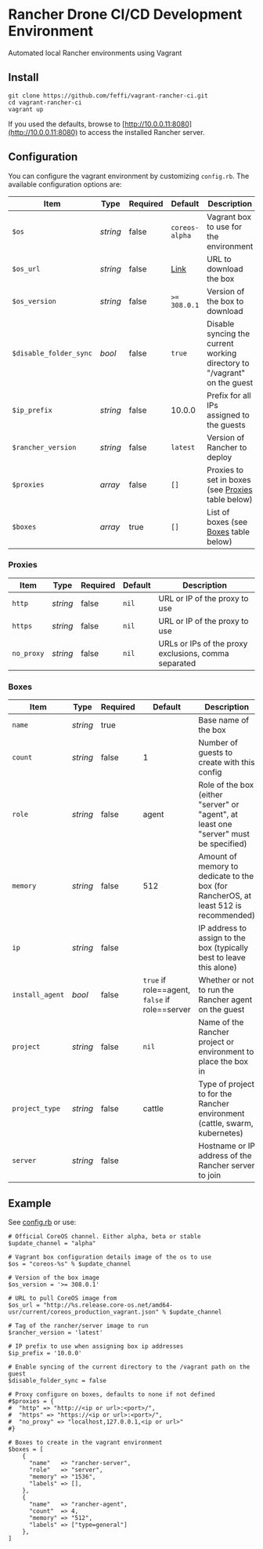 # Rancher Drone CI/CD Development Environment

Automated local Rancher environments using Vagrant

## Install

```
git clone https://github.com/feffi/vagrant-rancher-ci.git
cd vagrant-rancher-ci
vagrant up
```

If you used the defaults, browse to [http://10.0.0.11:8080](http://10.0.0.11:8080) to access the installed Rancher server.

## Configuration

You can configure the vagrant environment by customizing `config.rb`. The available configuration options are:

| Item                   | Type     | Required | Default        | Description                                                        |
|------------------------|----------|----------|----------------|--------------------------------------------------------------------|
| `$os`                  | *string* | false    | `coreos-alpha` | Vagrant box to use for the environment                             |
| `$os_url`              | *string* | false    | [Link](http://alpha.release.core-os.net/amd64-usr/current/coreos_production_vagrant.json)               | URL to download the box                                                  |
| `$os_version`          | *string* | false    | `>= 308.0.1`   | Version of the box to download                                     |
| `$disable_folder_sync` | *bool*   | false    | `true`         | Disable syncing the current working directory to "/vagrant" on the guest |
| `$ip_prefix`           | *string* | false    | 10.0.0         | Prefix for all IPs assigned to the guests                          |
| `$rancher_version`     | *string* | false    | `latest`       | Version of Rancher to deploy                                       |
| `$proxies`             | *array*  | false    | `[]`           | Proxies to set in boxes (see [Proxies](#proxies) table below)      |
| `$boxes`               | *array*  | true     | `[]`           | List of boxes (see [Boxes](#boxes) table below)                    |

### Proxies

| Item                   | Type     | Required | Default        | Description                                                        |
|------------------------|----------|----------|----------------|--------------------------------------------------------------------|
| `http`          | *string* | false    | `nil`     | URL or IP of the proxy to use                        |
| `https`         | *string* | false    | `nil`     | URL or IP of the proxy to use                        |
| `no_proxy`      | *string* | false    | `nil`     | URLs or IPs of the proxy exclusions, comma separated |


### Boxes

| Item            | Type     | Required | Default                       | Description                |
|-----------------|----------|----------|------------------------------------------------|---------------------------------------------------------------------------------------|
| `name`          | *string* | true     |                                                | Base name of the box                                                                  |
| `count`         | *string* | false    | 1                                              | Number of guests to create with this config                                           |
| `role`          | *string* | false    | agent                                          | Role of the box (either "server" or "agent", at least one "server" must be specified) |
| `memory`        | *string* | false    | 512                                            | Amount of memory to dedicate to the box (for RancherOS, at least 512 is recommended)  |
| `ip`            | *string* | false    | <computed>                                     | IP address to assign to the box (typically best to leave this alone)                  |
| `install_agent` | *bool*   | false    | `true` if role==agent, `false` if role==server | Whether or not to run the Rancher agent on the guest                                  |
| `project`       | *string* | false    | `nil`                                          | Name of the Rancher project or environment to place the box in                        |
| `project_type`  | *string* | false    | cattle                                         | Type of project to for the Rancher environment (cattle, swarm, kubernetes)            |
| `server`        | *string* | false    | <computed>                                     | Hostname or IP address of the Rancher server to join                                  |

## Example

See [config.rb](config.rb) or use:
```
# Official CoreOS channel. Either alpha, beta or stable
$update_channel = "alpha"

# Vagrant box configuration details image of the os to use
$os = "coreos-%s" % $update_channel

# Version of the box image
$os_version = '>= 308.0.1'

# URL to pull CoreOS image from
$os_url = "http://%s.release.core-os.net/amd64-usr/current/coreos_production_vagrant.json" % $update_channel

# Tag of the rancher/server image to run
$rancher_version = 'latest'

# IP prefix to use when assigning box ip addresses
$ip_prefix = '10.0.0'

# Enable syncing of the current directory to the /vagrant path on the guest
$disable_folder_sync = false

# Proxy configure on boxes, defaults to none if not defined
#$proxies = {
#  "http" => "http://<ip or url>:<port>/",
#  "https" => "https://<ip or url>:<port>/",
#  "no_proxy" => "localhost,127.0.0.1,<ip or url>"
#}

# Boxes to create in the vagrant environment
$boxes = [
    {
      "name"   => "rancher-server",
      "role"   => "server",
      "memory" => "1536",
      "labels" => [],
    },
    {
      "name"   => "rancher-agent",
      "count"  => 4,
      "memory" => "512",
      "labels" => ["type=general"]
    },
]
```
